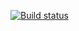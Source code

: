 [![Build status](https://ci.appveyor.com/api/projects/status/3phbfgf3qx46x7xy?svg=true)](https://ci.appveyor.com/project/BezBzz/carddelivery)
